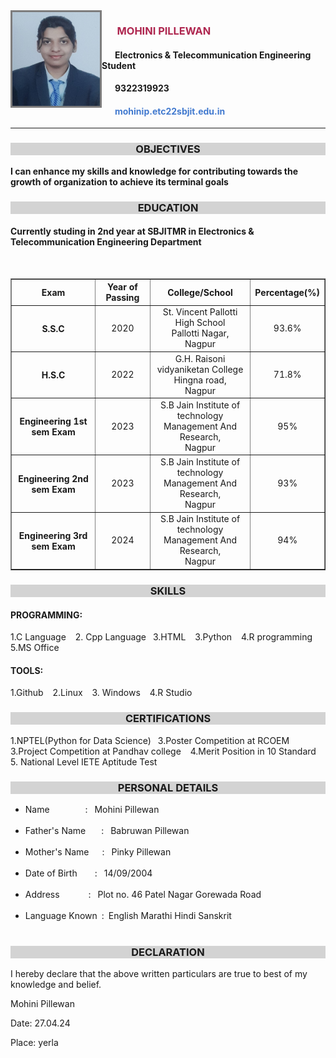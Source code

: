 
<!DOCTYPE html>
<html lang="en">
<head>
  <meta charset="UTF-8">
  <meta name="viewport" content="width=device-width, initial-scale=1.0">
  <title>RESUME</title>
</head>
<body >
      <img src="mohini.jpg"  align="left"  height ="150px" width="140px" alt="mohini" style="border: 3px solid rgba(35, 34, 34, 0.584);" >
      <p>
        <h3 style="color:rgb(174, 38, 79);"> &ensp;&ensp;&ensp;MOHINI PILLEWAN </h3>
          <h4>&ensp;&ensp;&ensp;Electronics & Telecommunication Engineering Student</h4>
          <h4>&ensp;&ensp;&ensp;9322319923</h4>
          <h4 style="color:rgb(66, 122, 207);">&ensp;&ensp;&ensp;mohinip.etc22sbjit.edu.in</h4>
      </p>
      <hr>

<h3  align= "center", style="background-color:LightGray";><b>OBJECTIVES</b></h3>
<p> <b>I can enhance my skills and knowledge for contributing towards the growth of organization to achieve its terminal goals</b></p>

<h3  align= "center", style="background-color:LightGray";><b>EDUCATION</b></h3>
<H4>Currently studing in 2nd year at SBJITMR in Electronics & Telecommunication Engineering Department </H4>
<br>
<table border="1" align="center"cellpadding="5"  cellspacing="6">
<tr>
  <th>Exam</th> 
  <th>Year of Passing</th>
  <th>College/School</th>
  <th>Percentage(%)</th>

</tr>
<tr align="center">
<th>S.S.C</th>
<td>2020</td>
<td> St. Vincent Pallotti High School<br>Pallotti Nagar,<br>Nagpur</td>
<td>93.6%</td>
</tr>
<tr align="center">   
<th>H.S.C</th>
<td>2022</td>
<td>G.H. Raisoni vidyaniketan College<br> Hingna road,<br>Nagpur</td>
<td>71.8%</td>
</tr>
<tr align="center">   
<th>Engineering 1st sem Exam</th>
<td>2023</td>
<td>S.B Jain Institute of technology <br>Management And Research,<br>Nagpur</td>
<td>95%</td>
</tr>
<tr align="center">
<th>Engineering 2nd sem Exam</th>
<td>2023</td>
<td>S.B Jain Institute of technology <br>Management And Research,<br>Nagpur</td>
<td>93%</td>
</tr>
<tr align="center">
<th>Engineering 3rd sem Exam</th>
<td>2024</td>
<td>S.B Jain Institute of technology <br>Management And Research,<br>Nagpur</td>
<td> 94%</td>
</tr>
</table>

<h3  align= "center", style="background-color:LightGray";><b>SKILLS</b></h2>
  <h4>PROGRAMMING:</h4>
<p> 1.C Language &ensp; 2. Cpp Language&ensp; 3.HTML &ensp; 3.Python &ensp; 4.R programming &ensp; 5.MS Office </p>
<h4>TOOLS:</h4>
<p> 1.Github &ensp; 2.Linux &ensp; 3. Windows &ensp; 4.R Studio </p>

<h3 align="center", style="background-color:LightGray";><b>CERTIFICATIONS</b></h3>
<p>1.NPTEL(Python for Data Science)&ensp;  3.Poster Competition at RCOEM &ensp;  3.Project Competition at Pandhav college &ensp;
   4.Merit Position in 10 Standard &ensp; 5. National Level IETE Aptitude Test 

<h3 align="center", style="background-color:LightGray";><b>PERSONAL DETAILS</b></h3>
<ul>
<li>Name &ensp;&ensp;&ensp; &ensp;&ensp;&ensp;&ensp;:&ensp; Mohini Pillewan </li><br>
<li>Father's Name &ensp;&ensp;&ensp;:&ensp; Babruwan Pillewan</li><br>
<li> Mother's Name&ensp;&ensp;&ensp;:&ensp; Pinky Pillewan </li><br>
<li> Date of Birth&ensp;&ensp;&ensp;&ensp;: &ensp;14/09/2004 </li><br>
<li>Address&ensp;&ensp; &ensp;&ensp;&ensp;&ensp;:&ensp; Plot no. 46 Patel Nagar Gorewada Road </li><br>
<li> Language Known&ensp;:&ensp;English Marathi Hindi Sanskrit </li><br>
</ul>

<h3  align="center", style="background-color:LightGray";><b>DECLARATION</b></h3>

<p>I hereby declare that the above written particulars are true to best of my knowledge and belief.</p>
<p align="left"> Mohini Pillewan </p>
<p>Date: 27.04.24</p> 
<p>Place: yerla</p>
</body>
</html>
